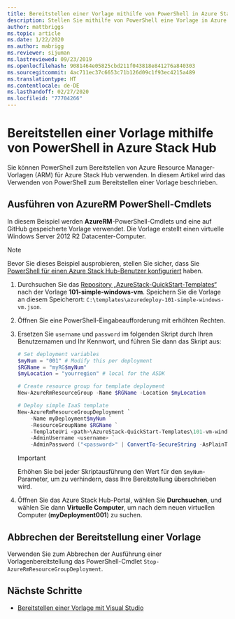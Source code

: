 ```yaml
---
title: Bereitstellen einer Vorlage mithilfe von PowerShell in Azure Stack Hub
description: Stellen Sie mithilfe von PowerShell eine Vorlage in Azure Stack Hub bereit.
author: mattbriggs
ms.topic: article
ms.date: 1/22/2020
ms.author: mabrigg
ms.reviewer: sijuman
ms.lastreviewed: 09/23/2019
ms.openlocfilehash: 9081464e05825cbd211f043818e841276a840303
ms.sourcegitcommit: 4ac711ec37c6653c71b126d09c1f93ec4215a489
ms.translationtype: HT
ms.contentlocale: de-DE
ms.lasthandoff: 02/27/2020
ms.locfileid: "77704266"
---
```

# <a name="deploy-a-template-using-powershell-in-azure-stack-hub"></a>Bereitstellen einer Vorlage mithilfe von PowerShell in Azure Stack Hub

Sie können PowerShell zum Bereitstellen von Azure Resource Manager-Vorlagen (ARM) für Azure Stack Hub verwenden. In diesem Artikel wird das Verwenden von PowerShell zum Bereitstellen einer Vorlage beschrieben.

## <a name="run-azurerm-powershell-cmdlets"></a>Ausführen von AzureRM PowerShell-Cmdlets

In diesem Beispiel werden **AzureRM**-PowerShell-Cmdlets und eine auf GitHub gespeicherte Vorlage verwendet. Die Vorlage erstellt einen virtuelle Windows Server 2012 R2 Datacenter-Computer.

>[!NOTE]
> Bevor Sie dieses Beispiel ausprobieren, stellen Sie sicher, dass Sie [PowerShell für einen Azure Stack Hub-Benutzer konfiguriert](azure-stack-powershell-configure-user.md) haben.

1. Durchsuchen Sie das [Repository „AzureStack-QuickStart-Templates“](https://aka.ms/AzureStackGitHub) nach der Vorlage **101-simple-windows-vm**. Speichern Sie die Vorlage an diesem Speicherort: `C:\templates\azuredeploy-101-simple-windows-vm.json`.
2. Öffnen Sie eine PowerShell-Eingabeaufforderung mit erhöhten Rechten.
3. Ersetzen Sie `username` und `password` im folgenden Skript durch Ihren Benutzernamen und Ihr Kennwort, und führen Sie dann das Skript aus:

    ```powershell
    # Set deployment variables
    $myNum = "001" # Modify this per deployment
    $RGName = "myRG$myNum"
    $myLocation = "yourregion" # local for the ASDK

    # Create resource group for template deployment
    New-AzureRmResourceGroup -Name $RGName -Location $myLocation

    # Deploy simple IaaS template
    New-AzureRmResourceGroupDeployment `
        -Name myDeployment$myNum `
        -ResourceGroupName $RGName `
        -TemplateUri <path>\AzureStack-QuickStart-Templates\101-vm-windows-create\azuredeploy.json `
        -AdminUsername <username> `
        -AdminPassword ("<password>" | ConvertTo-SecureString -AsPlainText -Force)
    ```

    >[!IMPORTANT]
    > Erhöhen Sie bei jeder Skriptausführung den Wert für den `$myNum`-Parameter, um zu verhindern, dass Ihre Bereitstellung überschrieben wird.

4. Öffnen Sie das Azure Stack Hub-Portal, wählen Sie **Durchsuchen**, und wählen Sie dann **Virtuelle Computer**, um nach dem neuen virtuellen Computer (**myDeployment001**) zu suchen.

## <a name="cancel-a-running-template-deployment"></a>Abbrechen der Bereitstellung einer Vorlage

Verwenden Sie zum Abbrechen der Ausführung einer Vorlagenbereitstellung das PowerShell-Cmdlet `Stop-AzureRmResourceGroupDeployment`.

## <a name="next-steps"></a>Nächste Schritte

- [Bereitstellen einer Vorlage mit Visual Studio](azure-stack-deploy-template-visual-studio.md)
